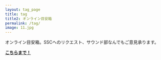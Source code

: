 ```yaml
---
layout: tag_page
title: tag
title2: オンライン目安箱
permalink: /tag/
image: 11.jpg
---
```


オンライン目安箱。SSCへのリクエスト、サウンド部なんでもご意見承ります。

 <a href="https://docs.google.com/forms/d/e/1FAIpQLSfUo_NshkY6WOMGWIxpdcU3GI5uaanv4yflF5z3fVnroZoiDw/viewform"><strong>こちらまで！</strong></a>
